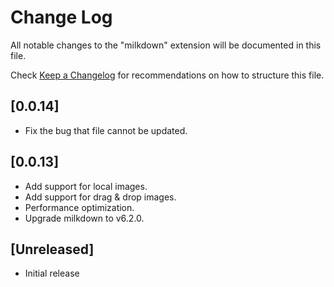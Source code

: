 # Change Log

All notable changes to the "milkdown" extension will be documented in this file.

Check [Keep a Changelog](http://keepachangelog.com/) for recommendations on how to structure this file.

## [0.0.14]

-   Fix the bug that file cannot be updated.

## [0.0.13]

-   Add support for local images.
-   Add support for drag & drop images.
-   Performance optimization.
-   Upgrade milkdown to v6.2.0.

## [Unreleased]

-   Initial release
